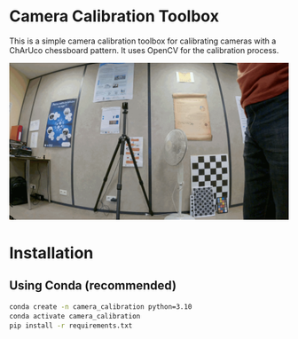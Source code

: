 # Camera Calibration Toolbox

This is a simple camera calibration toolbox for calibrating cameras with a ChArUco chessboard pattern. It uses OpenCV for the calibration process.

![calibration result](docs/images/calibration_result.gif)

# Installation

## Using Conda (recommended)

```bash
conda create -n camera_calibration python=3.10
conda activate camera_calibration
pip install -r requirements.txt
```